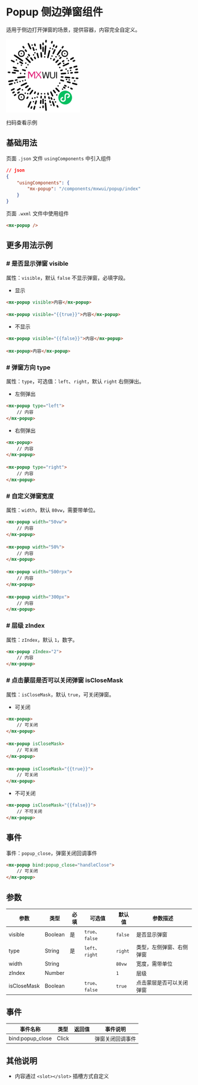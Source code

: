 # Popup 侧边弹窗组件

适用于侧边打开弹窗的场景，提供容器，内容完全自定义。

![扫码查看](../imgs/popup_qrcode.png)

扫码查看示例

## 基础用法
页面 `.json` 文件 `usingComponents` 中引入组件
```json
// json
{
    "usingComponents": {
        "mx-popup": "/components/mxwui/popup/index"
    }
}
```

页面 `.wxml` 文件中使用组件
```html
<mx-popup />
```

## 更多用法示例
### # 是否显示弹窗 visible
属性：`visible`，默认 `false` 不显示弹窗，必填字段。
- 显示
```html
<mx-popup visible>内容</mx-popup>

<mx-popup visible="{{true}}">内容</mx-popup>
```

- 不显示
```html
<mx-popup visible="{{false}}">内容</mx-popup>

<mx-popup>内容</mx-popup>
```

### # 弹窗方向 type
属性：`type`，可选值：`left`、`right`，默认 `right` 右侧弹出。

- 左侧弹出
```html
<mx-popup type="left">
    // 内容
</mx-popup>
```
- 右侧弹出
```html
<mx-popup>
    // 内容
</mx-popup>

<mx-popup type="right">
    // 内容
</mx-popup>
```

### # 自定义弹窗宽度
属性：`width`，默认 `80vw`，需要带单位。
```html
<mx-popup width="50vw">
    // 内容
</mx-popup>

<mx-popup width="50%">
    // 内容
</mx-popup>

<mx-popup width="500rpx">
    // 内容
</mx-popup>

<mx-popup width="300px">
    // 内容
</mx-popup>
```

### # 层级 zIndex
属性：`zIndex`，默认 `1`，数字。
```html
<mx-popup zIndex="2">
    // 内容
</mx-popup>
```

### # 点击蒙层是否可以关闭弹窗 isCloseMask
属性：`isCloseMask`，默认 `true`，可关闭弹窗。

- 可关闭
```html
<mx-popup>
    // 可关闭
</mx-popup>

<mx-popup isCloseMask>
    // 可关闭
</mx-popup>

<mx-popup isCloseMask="{{true}}">
    // 可关闭
</mx-popup>
```

- 不可关闭
```html
<mx-popup isCloseMask="{{false}}">
    // 不可关闭
</mx-popup>
```

## 事件
事件：`popup_close`，弹窗关闭回调事件
```html
<mx-popup bind:popup_close="handleClose">
    // 可关闭
</mx-popup>
```

<!-- ## 参数示意图
![组件参数分解示意图](../imgs/popup_params.png) -->

## 参数
|参数|类型|必填|可选值|默认值|参数描述|
|----|----|----|----|----|----|
|visible|Boolean|是|`true`、`false`|`false`|是否显示弹窗|
|type|String|是|`left`、`right`|`right`|类型，左侧弹窗、右侧弹窗|
|width|String|||`80vw`|宽度，需带单位|
|zIndex|Number|||`1`|层级|
|isCloseMask|Boolean||`true`、`false`|`true`|点击蒙层是否可以关闭弹窗|

## 事件
|事件名称|类型|返回值|事件说明|
|----|----|----|----|
|bind:popup_close|Click||弹窗关闭回调事件|

## 其他说明
- 内容通过 `<slot></slot>` 插槽方式自定义